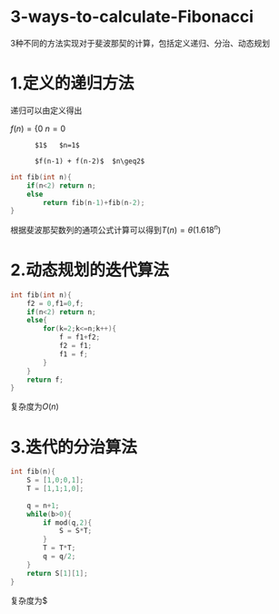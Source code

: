 # 3-ways-to-calculate-Fibonacci
3种不同的方法实现对于斐波那契的计算，包括定义递归、分治、动态规划
# 1.定义的递归方法

递归可以由定义得出

$f(n) = \{0$   $n=0$

		  $1$   $n=1$

		  $f(n-1) + f(n-2)$  $n\geq2$ 

```c++
int fib(int n){
    if(n<2) return n;
    else 
        return fib(n-1)+fib(n-2);
}
```

根据斐波那契数列的通项公式计算可以得到$T(n) = \theta(1.618^n)$



# 2.动态规划的迭代算法

```c++
int fib(int n){
    f2 = 0,f1=0,f;
    if(n<2) return n;
    else{
        for(k=2;k<=n;k++){
            f = f1+f2;
            f2 = f1;
            f1 = f;
        }
    }
    return f;
}
```

复杂度为$O(n)$

# 3.迭代的分治算法

```c++
int fib(n){
    S = [1,0;0,1];
    T = [1,1;1,0];
    
    q = n+1;
    while(b>0){
        if mod(q,2){
            S = S*T;
        }
        T = T*T;
        q = q/2;
    }
    return S[1][1];
}
```

复杂度为$
